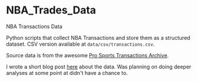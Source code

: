 # NBA_Trades_Data
NBA Transactions Data

Python scripts that collect NBA Transactions and store them as a structured dataset. CSV version available at `data/csv/transactions.csv`.

Source data is from the awesome [Pro Sports Transactions Archive](https://www.prosportstransactions.com/).

I wrote a short blog post [here](https://www.yifeihu.me/blog/nbatrades1/) about the data. Was planning on doing deeper analyses at some point at didn't have a chance to.
